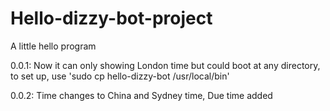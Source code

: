 # Hello-dizzy-bot-project
A little hello program

0.0.1:
    Now it can only showing London time but could boot at 
    any directory, to set up, use 'sudo cp hello-dizzy-bot /usr/local/bin'

0.0.2:
    Time changes to China and Sydney time, Due time added